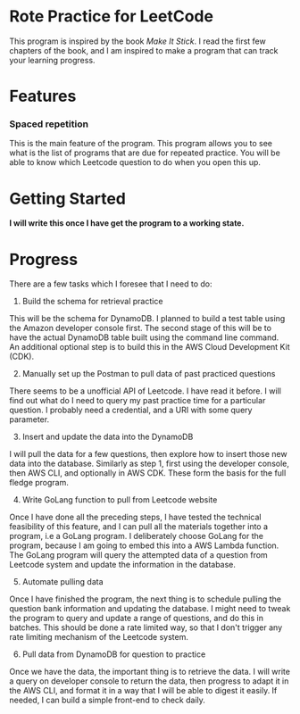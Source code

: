 # Rote Practice for LeetCode

This program is inspired by the book _Make It Stick_. I read the first few chapters of the book, and I am inspired to make a program that can track your learning progress. 

# Features
### Spaced repetition
This is the main feature of the program. This program allows you to see what is the list of programs that are due for repeated practice. You will be able to know which Leetcode question to do when you open this up.

# Getting Started
**I will write this once I have get the program to a working state.**

# Progress
There are a few tasks which I foresee that I need to do:
1. Build the schema for retrieval practice

This will be the schema for DynamoDB. I planned to build a test table using the Amazon developer console first. The second stage of this will be to have the actual DynamoDB table built using the command line command. An additional optional step is to build this in the AWS Cloud Development Kit (CDK).

2. Manually set up the Postman to pull data of past practiced questions

There seems to be a unofficial API of Leetcode. I have read it before. I will find out what do I need to query my past practice time for a particular question. I probably need a credential, and a URI with some query parameter.

3. Insert and update the data into the DynamoDB

I will pull the data for a few questions, then explore how to insert those new data into the database. Similarly as step 1, first using the developer console, then AWS CLI, and optionally in AWS CDK. These form the basis for the full fledge program.

4. Write GoLang function to pull from Leetcode website

Once I have done all the preceding steps, I have tested the technical feasibility of this feature, and I can pull all the materials together into a program, i.e a GoLang program. I deliberately choose GoLang for the program, because I am going to embed this into a AWS Lambda function. The GoLang program will query the attempted data of a question from Leetcode system and update the information in the database.

5. Automate pulling data

Once I have finished the program, the next thing is to schedule pulling the question bank information and updating the database. I might need to tweak the program to query and update a range of questions, and do this in batches. This should be done a rate limited way, so that I don't trigger any rate limiting mechanism of the Leetcode system.

6. Pull data from DynamoDB for question to practice

Once we have the data, the important thing is to retrieve the data. I will write a query on developer console to return the data, then progress to adapt it in the AWS CLI, and format it in a way that I will be able to digest it easily. If needed, I can build a simple front-end to check daily.